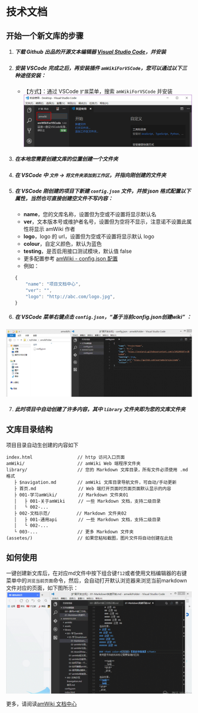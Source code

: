 # 技术文档

## 开始一个新文库的步骤

1. ##### 下载 Github 出品的开源文本编辑器 [Visual Studio Code](https://code.visualstudio.com/Download)，并安装  

2. ##### 安装 VSCode 完成之后，再安装插件 `amWikiForVSCode`，您可以通过以下三种途径安装：
    - 【方式】：通过 VSCode `扩展`菜单，搜索 `amWikiForVSCode` 并安装
![](assets/001/01-1585018263180.png)

3. ##### 在本地您需要创建文库的位置创建一个文件夹

4. ##### 在 VSCode 中 `文件` -> `将文件夹添加到工作区`，并指向刚创建的文件夹

5. ##### 在 VSCode 刚创建的项目下新建 `config.json` 文件，并按 json 格式配置以下属性，当然也可直接创建空文件不写内容：
    - **name**，您的文库名称，设置但为空或不设置将显示默认名
    - **ver**，文本版本号或维护者名号，设置但为空将不显示，注意诺不设置此属性将显示 amWiki 作者
    - **logo**，logo 的 url，设置但为空或不设置将显示默认 logo
    - **colour**，自定义颜色，默认为蓝色
    - **testing**，是否启用接口测试模块，默认值 false  
    - 更多配置参考 [amWiki - config.json 配置](http://amwiki.org/doc/?file=030-%E6%96%87%E6%A1%A3%E6%8A%80%E6%9C%AF%E7%AF%87/100-config%E9%85%8D%E7%BD%AE)
    - 例如：
    ```javascript
    {
        "name": "项目文档中心",
        "ver": "",
        "logo": "http://abc.com/logo.jpg",
    }
    ```
6. ##### 在 VSCode 菜单右键点击 `config.json`，“基于当前config.json创建wiki” ：
![](assets/001/Create_a_new_wiki.gif)

7. ##### 此时项目中自动创建了许多内容，其中 `library` 文件夹即为您的文库文件夹

## 文库目录结构
项目目录自动生创建的内容如下

    index.html                 // http 访问入口页面
    amWiki/                    // amWiki Web 端程序文件夹
    library/                   // 您的 Markdown 文库目录，所有文件必须使用 .md 格式
       ├ $navigation.md        // amWiki 文库目录导航文件，可自动/手动更新
       ├ 首页.md                // Web 端打开页面时页面页面默认显示的内容
       ├ 001-学习amWiki/        // Markdown 文件夹01
       │   ├ 001-关于amWiki     // 一些 Markdown 文档，支持二级目录
       │   └ 002-...
       ├ 002-文档示范/          // Markdown 文件夹02
       │   ├ 001-通用api        // 一些 Markdown 文档，支持二级目录
       │   └ 002-...
       └ 003-...               // 更多 Markdown 文件夹
    (assetes/)                 // 如果您粘帖截图，图片文件将自动创建在此处

## 如何使用
一键创建新文库后，在对应md文件中按下组合键`f12`或者使用文档编辑器的右键菜单中的`浏览当前页面`命令，然后，会自动打开默认浏览器来浏览当前markdown文件对应的页面，如下图所示：
![](assets/001/Preview_the_current_page.gif)

更多，请阅读[amWiki 文档中心](http://amwiki.org/doc/?file=home-%E9%A6%96%E9%A1%B5)